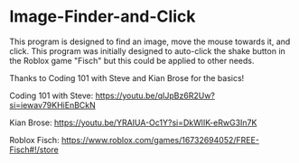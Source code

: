 # Image-Finder-and-Click
 This program is designed to find an image, move the mouse towards it, and click.
 This program was initially designed to auto-click the shake button in the Roblox game "Fisch" but this could be applied to other needs.

 Thanks to Coding 101 with Steve and Kian Brose for the basics!
 
 Coding 101 with Steve: https://youtu.be/qIJpBz6R2Uw?si=iewav79KHiEnBCkN
 
 Kian Brose: https://youtu.be/YRAIUA-Oc1Y?si=DkWlIK-eRwG3In7K
 
 Roblox Fisch: https://www.roblox.com/games/16732694052/FREE-Fisch#!/store
